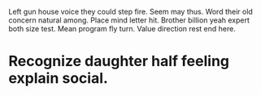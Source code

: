 Left gun house voice they could step fire. Seem may thus. Word their old concern natural among.
Place mind letter hit.
Brother billion yeah expert both size test. Mean program fly turn. Value direction rest end here.
# Recognize daughter half feeling explain social.
